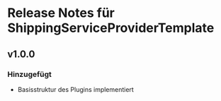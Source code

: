 # Release Notes für ShippingServiceProviderTemplate

## v1.0.0
### Hinzugefügt
- Basisstruktur des Plugins implementiert
